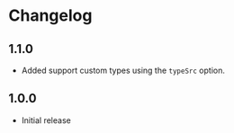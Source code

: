 # Changelog

## 1.1.0

- Added support custom types using the `typeSrc` option.

## 1.0.0

- Initial release